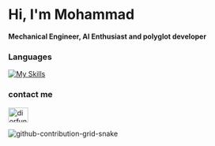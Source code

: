 <h1 align="left">Hi, I'm Mohammad</h1>

**Mechanical Engineer, AI Enthusiast and polyglot developer**


### Languages
[![My Skills](https://skillicons.dev/icons?i=php,python,django,java,go,js,jquery,vue,react,html,css)](https://skillicons.dev)

### contact me
<p align="left">
<a href="https://www.linkedin.com/in/seyed-mohammad-hosien-abedy-nejad-7a2248b4/" target="blank"><img align="center" src="https://raw.githubusercontent.com/rahuldkjain/github-profile-readme-generator/master/src/images/icons/Social/linked-in-alt.svg" alt="diorfunn" height="30" width="40" /></a>
</p>


 
 ![github-contribution-grid-snake](https://user-images.githubusercontent.com/90142173/154796318-e529fdc7-2132-4ce7-8417-06b71cf02506.svg)
 
 
